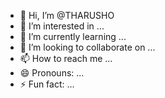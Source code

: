 - 👋 Hi, I’m @THARUSHO
- 👀 I’m interested in ...
- 🌱 I’m currently learning ...
- 💞️ I’m looking to collaborate on ...
- 📫 How to reach me ...
- 😄 Pronouns: ...
- ⚡ Fun fact: ...

<!---
THARUSHO/THARUSHO is a ✨ special ✨ repository because its `README.md` (this file) appears on your GitHub profile.
You can click the Preview link to take a look at your changes.
--->
